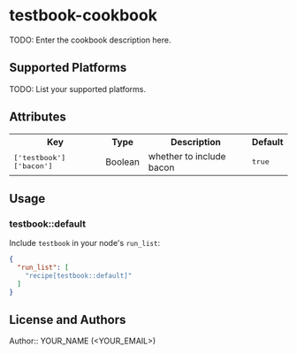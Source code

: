 # testbook-cookbook

TODO: Enter the cookbook description here.

## Supported Platforms

TODO: List your supported platforms.

## Attributes

<table>
  <tr>
    <th>Key</th>
    <th>Type</th>
    <th>Description</th>
    <th>Default</th>
  </tr>
  <tr>
    <td><tt>['testbook']['bacon']</tt></td>
    <td>Boolean</td>
    <td>whether to include bacon</td>
    <td><tt>true</tt></td>
  </tr>
</table>

## Usage

### testbook::default

Include `testbook` in your node's `run_list`:

```json
{
  "run_list": [
    "recipe[testbook::default]"
  ]
}
```

## License and Authors

Author:: YOUR_NAME (<YOUR_EMAIL>)
